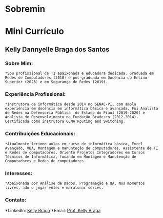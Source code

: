 # Sobremin
# Mini Currículo
## Kelly Dannyelle Braga dos Santos
### Sobre Mim:
    *Sou profissional de TI apaixonada e educadora dedicada. Graduada em Redes de Computadores (2010) e pós-graduada em Docência do Ensino Superior (2023) e em Segurança de Redes (2019).

### Experiência Profissional:
    *Instrutora de informática desde 2014 no SENAC-PI, com ampla experiência em docência em informática básica e avançada. Fui Analista de Redes na Defensoria Pública  do Estado do Piauí (2019-2020) e Analista de Desenvolvimento na Fundação Bradesco (2012-2014). Certificada como instrutora CCNA Routing and Switching.

### Contribuições Educacionais:
    *Atualmente leciono aulas em curso de informática básica, Excel Avançado, VBA, Montagem e manunteção de computadores, Assistente de TI e Redes de computadores. Oriento Projetos Integradores em Cursos Técnicos de Informática, focando em Montagem e Manutenção de Computadores e Redes de computadores.

### Interesses:
    *Apaixonada por Análise de Dados, Programação e QA. Nos momentos livres, adoro jogar vôlei e maratonar séries.

### Contato:
*LinkedIn: [Kelly Braga](www.linkedin.com/in/kellybragasantos)
*Email: [Prof. Kelly Braga](profkellybraga@gmail.com)